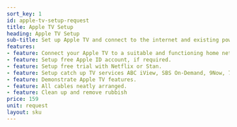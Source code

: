 ```yaml
---
sort_key: 1
id: apple-tv-setup-request
title: Apple TV Setup
heading: Apple TV Setup
sub-title: Set up Apple TV and connect to the internet and existing power.
features:
- feature: Connect your Apple TV to a suitable and functioning home network using existing wall outlet or wireless connection.
- feature: Setup free Apple ID account, if required.
- feature: Setup free trial with Netflix or Stan.
- feature: Setup catch up TV services ABC iView, SBS On-Demand, 9Now, 7Plus and TenPlay.
- feature: Demonstrate Apple TV features. 
- feature: All cables neatly arranged.
- feature: Clean up and remove rubbish
price: 159
unit: request
layout: sku
---
```

